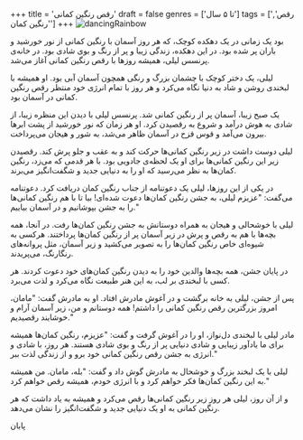 +++
title = 'رقص رنگین کمانی'
draft = false
genres = ['تا ۵ سال']
tags = ['رقص', 'رنگین کمان']
+++
![dancingRainbow](/188.dancingRainbow.jpg)

بود یک زمانی در یک دهکده کوچک، که هر روز آسمان با رنگین کمانی از نور خورشید و باران پر شده بود. در این دهکده، زندگی زیبا و پر از رنگ و بوی شادی بود. در خانه‌ی پرنسس لیلی، همیشه روزها با رقص رنگین کمانی آغاز می‌شد.

لیلی، یک دختر کوچک با چشمان بزرگ و رنگی همچون آسمان آبی بود. او همیشه با لبخندی روشن و شاد به دنیا نگاه می‌کرد و هر روز با تمام انرژی خود منتظر رقص رنگین کمانی در آسمان بود.

یک صبح زیبا، آسمان پر از رنگین کمانی شد. پرنسس لیلی با دیدن این منظره زیبا، از شادی به هوش درآمد و شروع به رقصیدن کرد. او هر زمان که نور خورشید از پشت ابرها بیرون می‌آمد و قوس قزح در آسمان ظاهر می‌شد، به شور و هیجان می‌پرداخت.

لیلی دوست داشت در زیر رنگین کمانی‌ها حرکت کند و به عقب و جلو پرش کند. رقصیدن زیر این رنگین کمانی‌ها برای او یک لحظه‌ی جادویی بود. با هر قدمی که می‌زد، رنگین کمان‌ها به نظر می‌رسید که او را به دنیایی جدید و شگفت‌انگیز می‌برند.

در یکی از این روزها، لیلی یک دعوتنامه از جناب رنگین کمان دریافت کرد. دعوتنامه می‌گفت: "عزیزم لیلی، به جشن رنگین کمان‌ها دعوت شده‌ای! بیا تا با هم رنگین کمانی‌ها را به جشن بپوشانیم و در آسمان بیاییم."

لیلی با خوشحالی و هیجان به همراه دوستانش به جشن رنگین کمان‌ها رفت. در آنجا، همه بچه‌ها با هم به رقص و پرش در زیر آسمان پر از رنگین کمان‌ها پرداختند. هرکسی به شیوه‌ای خاص رنگین کمان‌ها را به تصویر می‌کشید و زیر آسمان، مثل پروانه‌های رنگارنگ، می‌پریدند.

در پایان جشن، همه بچه‌ها والدین خود را به دیدن رنگین کمان‌های خود دعوت کردند. هر کسی با لبخندی بر لب، به این هنر طبیعت نگاه می‌کرد و لذت می‌برد.

پس از جشن، لیلی به خانه برگشت و در آغوش مادرش افتاد. او به مادرش گفت: "مامان، امروز بزرگترین رقص رنگین کمانی را داشتم! همه دوستانم و من، زیر آسمان آرام و خوشایند رقصیدیم."

مادر لیلی با لبخندی دل‌نواز، او را در آغوش گرفت و گفت: "عزیزم، رنگین کمان‌ها همیشه برای ما یادآور زیبایی و شادی دنیایی پر از رنگ و بوی شادی هستند. هر روز، با شادی و انرژی به جشن رقص رنگین کمانی خود برو و از زندگی لذت ببر."

لیلی با یک لبخند بزرگ و خوشحال به مادرش گوش داد و گفت: "بله، مامان. من همیشه به این رنگین کمان‌ها فکر خواهم کرد و با انرژی خودم، همیشه رقص خواهم کرد."

و از آن روز، لیلی هر روز زیر رنگین کمانی‌ها رقص می‌کرد و همیشه به یاد داشت که هر رنگین کمانی به او یک دنیایی جدید و شگفت‌انگیز را نشان می‌دهد.

پابان